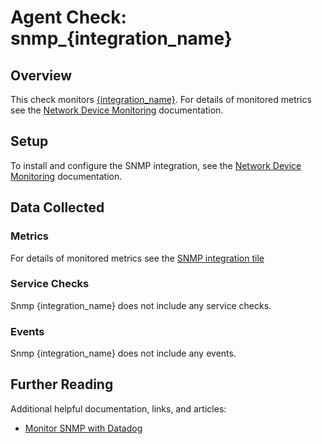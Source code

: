 # Agent Check: snmp_{integration_name}

## Overview

This check monitors [{integration_name}][1].
For details of monitored metrics see the [Network Device Monitoring][2] documentation.

## Setup

To install and configure the SNMP integration, see the [Network Device Monitoring][2] documentation.

## Data Collected

### Metrics

For details of monitored metrics see the [SNMP integration tile][2]

### Service Checks

Snmp {integration_name} does not include any service checks.

### Events

Snmp {integration_name} does not include any events.

## Further Reading

Additional helpful documentation, links, and articles:

* [Monitor SNMP with Datadog][3]

[1]: https://app.datadoghq.com/account/settings#integrations/snmp
[2]: https://docs.datadoghq.com/network_performance_monitoring/devices/setup
[3]: https://www.datadoghq.com/blog/monitor-snmp-with-datadog/